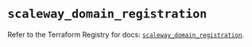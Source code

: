 # `scaleway_domain_registration`

Refer to the Terraform Registry for docs: [`scaleway_domain_registration`](https://registry.terraform.io/providers/scaleway/scaleway/2.53.0/docs/resources/domain_registration).
